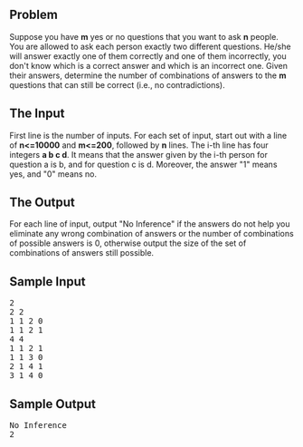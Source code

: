 <!--Converted with LaTeX2HTML 96.1 (Feb 5, 1996) by Nikos Drakos (nikos@cbl.leeds.ac.uk), CBLU, University of Leeds -->


<title>Truth Or Lie</title>



<h2><font color="#0070E8"><a name="SECTION0001002000000000000000">Problem</a></font></h2>

<p>Suppose you have <b>m</b> yes or no questions that you want to ask <b>n</b> people.  You are allowed to ask each person exactly
two different questions.  He/she will answer exactly one of them correctly and one of them incorrectly, you don't know which
is a correct answer and which is an incorrect one. Given their answers, determine the number of combinations of answers to the <b>m</b>
questions that can still be correct (i.e., no contradictions).</p><p>

</p><h2><font color="#0070E8"><a name="SECTION0001003000000000000000">The Input</a></font></h2>
<p>
First line is the number of inputs.
For each set of input, start out with a line of  <b>n&lt;=10000</b> and <b>m&lt;=200</b>, followed by <b>n</b> lines.
The i-th line has four integers <b>a b c d</b>.  It means that the answer given by the i-th person for question a is b, and for question c is d.
Moreover, the answer "1" means yes, and "0" means no.

</p><h2><font color="#0070E8"><a name="SECTION0001004000000000000000">The Output</a></font></h2>
<p>
For each line of input, output "No Inference" if the answers do not help you eliminate any wrong combination
of answers or the number of combinations of possible answers is 0, otherwise output the size of the set of combinations of answers still possible.

</p><h2><font color="#0070E8"><a name="SECTION0001005000000000000000">Sample Input</a></font></h2>
<p>
</p><pre>2
2 2
1 1 2 0
1 1 2 1
4 4
1 1 2 1
1 1 3 0
2 1 4 1
3 1 4 0
</pre>
<p>
</p><h2><font color="#0070E8"><a name="SECTION0001006000000000000000">Sample Output</a></font></h2>
<p>
</p><pre>No Inference
2
</pre>